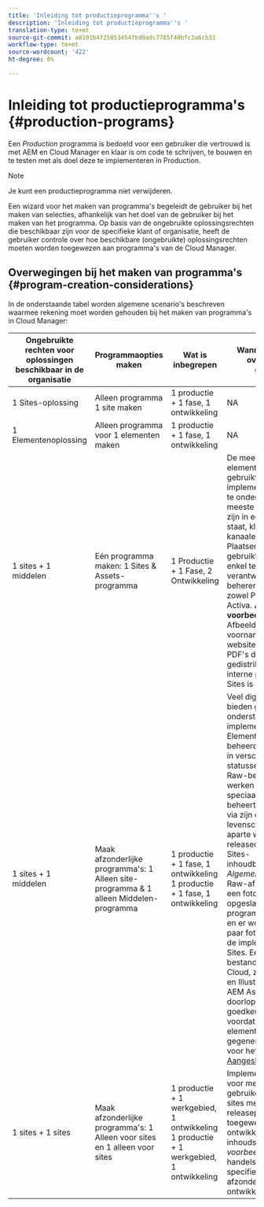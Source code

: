 ```yaml
---
title: 'Inleiding tot productieprogramma''s '
description: 'Inleiding tot productieprogramma''s '
translation-type: tm+mt
source-git-commit: a8101b4f25053454fbd0adc7785f40bfc3a6cb31
workflow-type: tm+mt
source-wordcount: '422'
ht-degree: 0%

---
```



# Inleiding tot productieprogramma&#39;s {#production-programs}

Een *Production* programma is bedoeld voor een gebruiker die vertrouwd is met AEM en Cloud Manager en klaar is om code te schrijven, te bouwen en te testen met als doel deze te implementeren in Production.

>[!NOTE]
>Je kunt een productieprogramma niet verwijderen.

Een wizard voor het maken van programma&#39;s begeleidt de gebruiker bij het maken van selecties, afhankelijk van het doel van de gebruiker bij het maken van het programma. Op basis van de ongebruikte oplossingsrechten die beschikbaar zijn voor de specifieke klant of organisatie, heeft de gebruiker controle over hoe beschikbare (ongebruikte) oplossingsrechten moeten worden toegewezen aan programma&#39;s van de Cloud Manager.

## Overwegingen bij het maken van programma&#39;s {#program-creation-considerations}

In de onderstaande tabel worden algemene scenario&#39;s beschreven waarmee rekening moet worden gehouden bij het maken van programma&#39;s in Cloud Manager:

| Ongebruikte rechten voor oplossingen beschikbaar in de organisatie | Programmaopties maken | Wat is inbegrepen | Wanneer en andere overwegingen gebruiken |
|--- |--- |--- |--- |
| 1 Sites-oplossing | Alleen programma 1 site maken | 1 productie + 1 fase, 1 ontwikkeling | NA |
| 1 Elementenoplossing | Alleen programma voor 1 elementen maken | 1 productie + 1 fase, 1 ontwikkeling | NA |
| 1 sites + 1 middelen | Eén programma maken: 1 Sites &amp; Assets-programma | 1 Productie + 1 Fase, 2 Ontwikkeling | De meeste digitale elementen worden gebruikt om de implementatie van sites te ondersteunen. De meeste digitale middelen zijn in een voltooide staat, klaar om voor kanaalervaringen via Plaatsen te worden gebruikt.Typisch, is één enkel team verantwoordelijk voor het beheren van inhoud voor zowel Plaatsen als Activa. **Algemene voorbeelden**: Afbeeldingen die voornamelijk voor een website worden gebruikt. PDF&#39;s die worden gedistribueerd via een interne portal die in AEM Sites is gemaakt. |
| 1 sites + 1 middelen | Maak afzonderlijke programma&#39;s: 1 Alleen site-programma &amp; 1 alleen Middelen-programma | 1 productie + 1 fase, 1 ontwikkeling 1 productie + 1 fase, 1 ontwikkeling | Veel digitale elementen bieden geen directe ondersteuning voor de implementatie van sites. Elementen die worden beheerd, bevinden zich in verschillende statussen, waaronder Raw-bestandstypen en werken in uitvoering. Een speciaal creatief team beheert digitale middelen via zijn eigen levenscyclus en heeft aparte workflows en releasecycli dan het Sites-inhoudbeheerteam. *Algemene voorbeelden*: Raw-afbeeldingen van een foto worden opgeslagen in het programma Elementen en er worden slechts een paar foto&#39;s gebruikt voor de implementatie van Sites. Een groot aantal bestandstypen Creative Cloud, zoals Photoshop en Illustrator, worden in AEM Assets beheerd en doorlopen hun eigen goedkeuringswerkstroom voordat een voltooid-element wordt gegenereerd. Functies voor hefboomwerking: [Aangesloten elementen](https://experienceleague.adobe.com/docs/experience-manager-cloud-service/assets/admin/use-assets-across-connected-assets-instances.html?lang=en#overview-of-connected-assets) |
| 1 sites + 1 sites | Maak afzonderlijke programma&#39;s: 1 Alleen voor sites en 1 alleen voor sites | 1 productie + 1 werkgebied, 1 ontwikkeling<br>1 productie + 1 werkgebied, 1 ontwikkeling | Implementaties van sites voor meerdere gebruikers. Meerdere sites met hun eigen releaseplanning en toegewezen ontwikkelings- en inhoudsteams. *Algemene voorbeelden*: Twee handelsmerken met specifieke websites en afzonderlijke ontwikkelingsteams |


